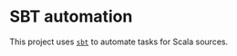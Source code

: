 # SBT automation

This project uses [`sbt`](../tools.md#simple-build-tool-sbt) to automate tasks for Scala sources.
